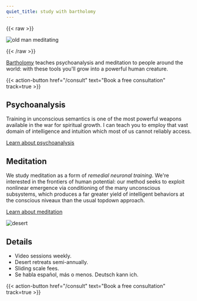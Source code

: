 ```yaml
---
quiet_title: study with bartholomy
---
```


<!-- HACK: file cannot begin with a shortcode; yaml or comment fixes it -->

{{< raw >}}

 <img srcset="/covers/old_man_420w.webp 420w,
              /covers/old_man_720w.webp 720w"
             sizes="(max-width: 425px) 100vw, 100vw"
             src="/covers/old_man_720w.webp" alt="old man meditating" />

{{< /raw >}}

[Bartholomy](/about) teaches psychoanalysis and meditation to people around the world: with these tools you'll grow into a powerful human creature.

{{< action-button href="/consult" text="Book a free consultation" track=true >}}

## Psychoanalysis

Training in unconscious semantics is one of the most powerful weapons available in the war for spiritual growth. I can teach you to employ that vast domain of intelligence and intuition which most of us cannot reliably access.

[Learn about psychoanalysis](/posts/uncanny/)

## Meditation

We study meditation as a form of *remedial neuronal training*. We're interested in the frontiers of human potential: our method seeks to exploit nonlinear emergence via conditioning of the many unconscious subsystems, which produces a far greater yield of intelligent behaviors at the conscious niveaux than the usual topdown approach.

[Learn about meditation](/posts/why-meditate/)

![desert](/landscape.jpg)

## Details

* Video sessions weekly.
* Desert retreats semi-annually.
* Sliding scale fees.
* Se habla español, más o menos. Deutsch kann ich.

{{< action-button href="/consult" text="Book a free consultation" track=true >}}
